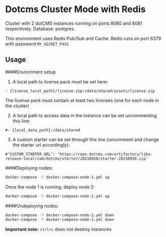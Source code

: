 # Dotcms Cluster Mode with Redis

Cluster with 2 dotCMS instances running on ports 8080 and 8081 respectively. Database: postgres.

This environment uses Redis Pub/Sub and Cache. Redis runs on port 6379 with password `MY_SECRET_P4SS`

## Usage

####Environment setup


1) A local path to license pack must be set here:

```
- {license_local_path}/license.zip:/data/shared/assets/license.zip
```

The license pack must contain at least two licenses (one for each node in the cluster)


2) A local path to access data in the instance can be set uncommenting this line: 

```
#- {local_data_path}:/data/shared
```

3) A custom starter can be set through this line (uncomment and change the starter url accordingly): 

```
#"CUSTOM_STARTER_URL": 'https://repo.dotcms.com/artifactory/libs-release-local/com/dotcms/starter/20210920/starter-20210920.zip'
```

####Deploying nodes:

```bash
docker-compose -f docker-compose-node-1.yml up

```

Once the node 1 is running, deploy node 2:
```bash
docker-compose -f docker-compose-node-2.yml up

```


####Undeploying nodes:

```bash
docker-compose -f docker-compose-node-2.yml down
docker-compose -f docker-compose-node-1.yml down
```

**Important note:** `ctrl+c` does not destroy instances


